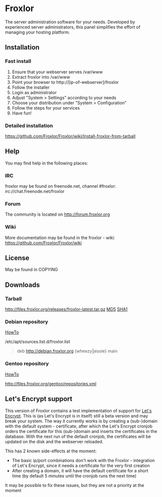 # Froxlor

The server administration software for your needs.
Developed by experienced server administrators, this panel simplifies the effort of managing your hosting platform.

## Installation

### Fast install
1. Ensure that your webserver serves /var/www
2. Extract froxlor into /var/www
3. Point your browser to http://[ip-of-webserver]/froxlor
4. Follow the installer
5. Login as administrator
6. Adjust "System > Settings" according to your needs
7. Choose your distribution under "System > Configuration"
8. Follow the steps for your services
9. Have fun!

### Detailed installation
https://github.com/Froxlor/Froxlor/wiki/Install-froxlor-from-tarball

## Help

You may find help in the following places:

### IRC

froxlor may be found on freenode.net, channel #froxlor:
irc://chat.freenode.net/froxlor

### Forum

The community is located on http://forum.froxlor.org

### Wiki

More documentation may be found in the froxlor - wiki:
https://github.com/Froxlor/Froxlor/wiki

## License

May be found in COPYING

## Downloads

### Tarball
http://files.froxlor.org/releases/froxlor-latest.tar.gz [MD5](http://files.froxlor.org/releases/froxlor-latest.tar.gz.md5) [SHA1](http://files.froxlor.org/releases/froxlor-latest.tar.gz.sha1)

### Debian repository

[HowTo](https://github.com/Froxlor/Froxlor/wiki/Install-froxlor-on-debian)

/etc/apt/sources.list.d/froxlor.list
> deb http://debian.froxlor.org {wheezy|jessie} main

### Gentoo repository

[HowTo](https://github.com/Froxlor/Froxlor/wiki/Install-froxlor-on-gentoo)

http://files.froxlor.org/gentoo/repositories.xml

## Let's Encrypt support

This version of Froxlor contains a test implementation of support for [Let's Encrypt](https://letsencrypt.org). This is (as Let's Encrypt is in itself)
still a beta version and may break your system. The way it currently works is by creating a (sub-)domain with the default system - certificate,
after which the Let's Encrypt cronjob orders the certificate for this (sub-)domain and inserts the certificates in the database. With the next run
of the default cronjob, the certificates will be updated on the disk and the webserver reloaded.

This has 2 known side-effects at the moment:
* The basic ip/port combinations don't work with the Froxlor - integration of Let's Encrypt, since it needs a certificate for the very first creation
* After creating a domain, it will have the default certificate for a short time (by default 5 minutes until the cronjob runs the next time)

It may be possible to fix these issues, but they are not a priority at the moment

